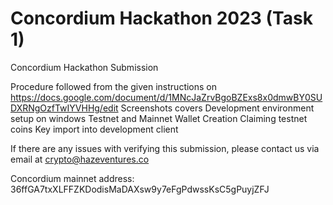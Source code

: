 # Concordium Hackathon 2023 (Task 1)
Concordium Hackathon Submission

Procedure followed from the given instructions on https://docs.google.com/document/d/1MNcJaZrvBgoBZExs8x0dmwBY0SUDXRNgOzfTwIYVHHg/edit
Screenshots covers
Development environment setup on windows
Testnet and Mainnet Wallet Creation
Claiming testnet coins
Key import into development client

If there are any issues with verifying this submission, please contact us via email at crypto@hazeventures.co

Concordium mainnet address: 36ffGA7txXLFFZKDodisMaDAXsw9y7eFgPdwssKsC5gPuyjZFJ
